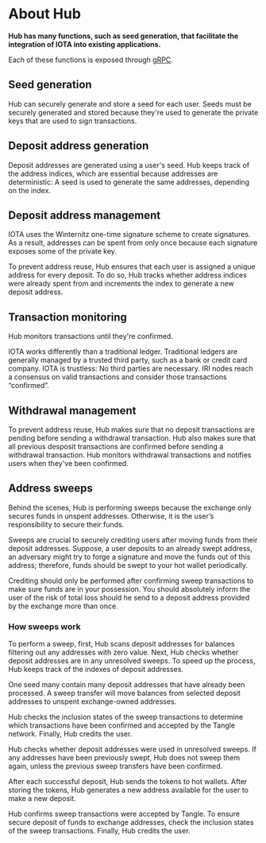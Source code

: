 # About Hub

**Hub has many functions, such as seed generation, that facilitate the integration of IOTA into existing applications.**

Each of these functions is exposed through [gRPC](../references/api-reference.md).

## Seed generation

Hub can securely generate and store a seed for each user. Seeds must be securely generated and stored because they're used to generate the private keys that are used to sign transactions.
 
## Deposit address generation

Deposit addresses are generated using a user's seed. Hub keeps track of the address indices, which are essential because addresses are deterministic: A seed is used to generate the same addresses, depending on the index.
 
## Deposit address management

IOTA uses the Winternitz one-time signature scheme to create signatures. As a result, addresses can be spent from only once because each signature exposes some of the private key.

To prevent address reuse, Hub ensures that each user is assigned a unique address for every deposit. To do so, Hub tracks whether address indices were already spent from and increments the index to generate a new deposit address.

## Transaction monitoring
 
Hub monitors transactions until they're confirmed.

IOTA works differently than a traditional ledger. Traditional ledgers are generally managed by a trusted third party, such as a bank or credit card company. IOTA is trustless: No third parties are necessary. IRI nodes reach a consensus on valid transactions and consider those transactions “confirmed”.

## Withdrawal management

 To prevent address reuse, Hub makes sure that no deposit transactions are pending before sending a withdrawal transaction. Hub also makes sure that all previous desposit transactions are confirmed before sending a withdrawal transaction. Hub monitors withdrawal transactions and notifies users when they've been confirmed.
 
## Address sweeps

Behind the scenes, Hub is performing sweeps because the exchange only secures funds in unspent addresses. Otherwise, it is the user’s responsibility to secure their funds.
 
Sweeps are crucial to securely crediting users after moving funds from their deposit addresses. Suppose, a user deposits to an already swept address, an adversary might try to forge a signature and move the funds out of this address; therefore, funds should be swept to your hot wallet periodically.
 
Crediting should only be performed after confirming sweep transactions to make sure funds are in your possession.  You should absolutely inform the user of the risk of total loss should he send to a deposit address provided by the exchange more than once.

### How sweeps work

To perform a sweep, first, Hub scans deposit addresses for balances filtering out any addresses with zero value. Next, Hub checks whether deposit addresses are in any unresolved sweeps. To speed up the process, Hub keeps track of the indexes of deposit addresses.
 
One seed many contain many deposit addresses that have already been processed. A sweep transfer will move balances from selected deposit addresses to unspent exchange-owned addresses.
 
Hub checks the inclusion states of the sweep transactions to determine which transactions have been confirmed and accepted by the Tangle network. Finally, Hub credits the user.
 
Hub checks whether deposit addresses were used in unresolved sweeps.  If any addresses have been previously swept, Hub does not sweep them again, unless the previous sweep transfers have been confirmed.
 
After each successful deposit, Hub sends the tokens to hot wallets.  After storing the tokens, Hub generates a new address available for the user to make a new deposit.  
 
Hub confirms sweep transactions were accepted by Tangle. To ensure secure deposit of funds to exchange addresses, check the inclusion states of the sweep transactions. Finally, Hub credits the user.